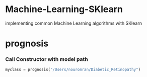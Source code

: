 # Machine-Learning-SKlearn
implementing common Machine Learning algorithms with SKlearn 

# prognosis

### Call Constructor with model path 

```python
myclass = prognosis("/Users/nouromran/Diabetic_Retinopathy")
```

